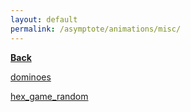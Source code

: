 ```yaml
---
layout: default
permalink: /asymptote/animations/misc/
---
```


[**Back**](../)


[dominoes](https://ryanmaguire.github.io/assets/dominoes.pdf)

[hex_game_random](https://ryanmaguire.github.io/assets/hex_game_random.gif)

